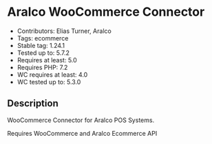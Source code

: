 # Aralco WooCommerce Connector

- Contributors: Elias Turner, Aralco
- Tags: ecommerce
- Stable tag: 1.24.1
- Tested up to: 5.7.2
- Requires at least: 5.0
- Requires PHP: 7.2
- WC requires at least: 4.0
- WC tested up to: 5.3.0

## Description

WooCommerce Connector for Aralco POS Systems.

Requires WooCommerce and Aralco Ecommerce API
